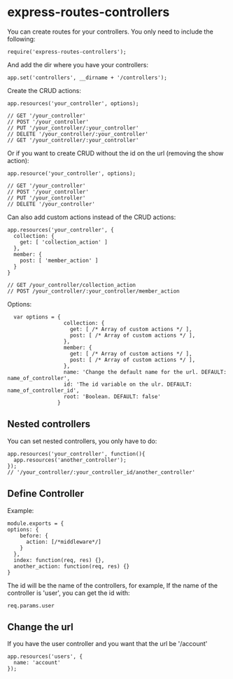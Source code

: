 express-routes-controllers
==========================

You can create routes for your controllers. You only need to include the following:

```
require('express-routes-controllers');
```

And add the dir where you have your controllers:

```
app.set('controllers', __dirname + '/controllers');
```

Create the CRUD actions:

```
app.resources('your_controller', options);

// GET '/your_controller'
// POST '/your_controller'
// PUT '/your_controller/:your_controller'
// DELETE '/your_controller/:your_controller'
// GET '/your_controller/:your_controller'
```

Or if you want to create CRUD without the id on the url (removing the show action):

```
app.resource('your_controller', options);

// GET '/your_controller'
// POST '/your_controller'
// PUT '/your_controller'
// DELETE '/your_controller'
```

Can also add custom actions instead of the CRUD actions:

```
app.resources('your_controller', {
  collection: {
    get: [ 'collection_action' ]
  },
  member: {
    post: [ 'member_action' ]
  }
}

// GET /your_controller/collection_action
// POST /your_controller/:your_controller/member_action
```

Options:

```
  var options = {
                  collection: {
                    get: [ /* Array of custom actions */ ],
                    post: [ /* Array of custom actions */ ],
                  },
                  member: {
                    get: [ /* Array of custom actions */ ],
                    post: [ /* Array of custom actions */ ],
                  },
                  name: 'Change the default name for the url. DEFAULT: name_of_controller',
                  id: 'The id variable on the ulr. DEFAULT: name_of_controller_id',
                  root: 'Boolean. DEFAULT: false'
                }
```

## Nested controllers

You can set nested controllers, you only have to do:

```
app.resources('your_controller', function(){
  app.resources('another_controller');
});
// '/your_controller/:your_controller_id/another_controller'
```

## Define Controller

Example:

```
module.exports = {
options: {
    before: {
      action: [/*middleware*/]
    }
  },
  index: function(req, res) {},
  another_action: function(req, res) {}
}
```

The id will be the name of the controllers, for example, If the name of the controller is 'user', you can get the id with:

```
req.params.user
```

## Change the url

If you have the user controller and you want that the url be '/account'

```
app.resources('users', {
  name: 'account'
});
```
